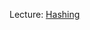 Lecture: [Hashing](https://www.youtube.com/watch?v=Nu8YGneFCWE&list=PLUl4u3cNGP63EdVPNLG3ToM6LaEUuStEY&index=5&pp=iAQB)


